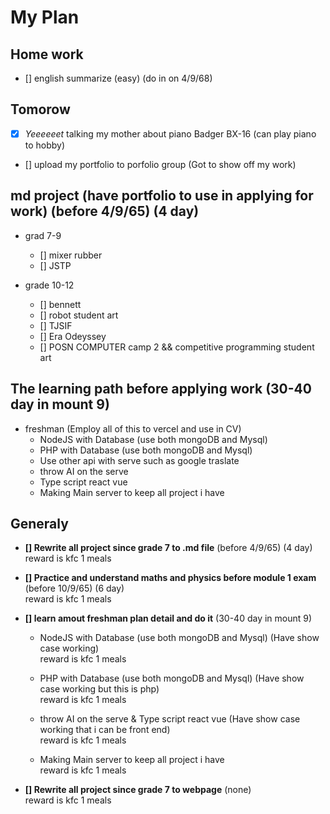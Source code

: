 # My Plan

## Home work 
- [] english summarize (easy) (do in on 4/9/68)

## Tomorow
- [x] *Yeeeeeet* talking my mother about piano Badger BX-16 (can play piano to hobby)
- [] upload my portfolio to porfolio group (Got to show off my work)

## md project (have portfolio to use in applying for work) (before 4/9/65) (4 day)
- grad 7-9
    - [] mixer rubber
    - [] JSTP

- grade 10-12
    - [] bennett
    - [] robot student art
    - [] TJSIF
    - [] Era Odeyssey
    - [] POSN COMPUTER camp 2 && competitive programming student art

## The learning path before applying work (30-40 day in mount 9) 
- freshman (Employ all of this to vercel and use in CV)
    <!-- ![alt text](freshman/detail.jpg) -->
    - NodeJS with Database (use both mongoDB and Mysql)
    - PHP with Database (use both mongoDB and Mysql)
    - Use other api with serve such as google traslate
    - throw AI on the serve
    - Type script react vue
    - Making Main server to keep all project i have

## Generaly
- **[] Rewrite all project since grade 7 to .md file** (before 4/9/65) (4 day)
    reward is kfc 1 meals

- **[] Practice and understand maths and physics before module 1 exam** (before 10/9/65) (6 day)
    <br>reward is kfc 1 meals

- **[] learn amout freshman plan detail and do it** (30-40 day in mount 9) 
    - NodeJS with Database (use both mongoDB and Mysql) (Have show case working)
    <br>reward is kfc 1 meals

    - PHP with Database (use both mongoDB and Mysql) (Have show case working but this is php)
    <br>reward is kfc 1 meals

    - throw AI on the serve & Type script react vue (Have show case working that i can be front end)
    <br>reward is kfc 1 meals

    - Making Main server to keep all project i have
    <br>reward is kfc 1 meals

- **[] Rewrite all project since grade 7 to webpage** (none)
    <br>reward is kfc 1 meals

